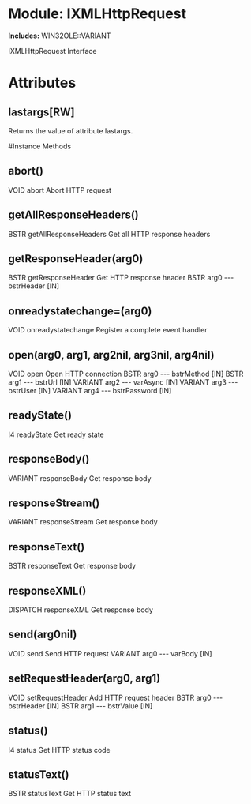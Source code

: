 # Module: IXMLHttpRequest
    
**Includes:** WIN32OLE::VARIANT
  

IXMLHttpRequest Interface


# Attributes
## lastargs[RW] [](#attribute-i-lastargs)
Returns the value of attribute lastargs.


#Instance Methods
## abort() [](#method-i-abort)
VOID abort Abort HTTP request

## getAllResponseHeaders() [](#method-i-getAllResponseHeaders)
BSTR getAllResponseHeaders Get all HTTP response headers

## getResponseHeader(arg0) [](#method-i-getResponseHeader)
BSTR getResponseHeader Get HTTP response header
    BSTR arg0 --- bstrHeader [IN]

## onreadystatechange=(arg0) [](#method-i-onreadystatechange=)
VOID onreadystatechange Register a complete event handler

## open(arg0, arg1, arg2nil, arg3nil, arg4nil) [](#method-i-open)
VOID open Open HTTP connection
    BSTR arg0 --- bstrMethod [IN]
    BSTR arg1 --- bstrUrl [IN]
    VARIANT arg2 --- varAsync [IN]
    VARIANT arg3 --- bstrUser [IN]
    VARIANT arg4 --- bstrPassword [IN]

## readyState() [](#method-i-readyState)
I4 readyState Get ready state

## responseBody() [](#method-i-responseBody)
VARIANT responseBody Get response body

## responseStream() [](#method-i-responseStream)
VARIANT responseStream Get response body

## responseText() [](#method-i-responseText)
BSTR responseText Get response body

## responseXML() [](#method-i-responseXML)
DISPATCH responseXML Get response body

## send(arg0nil) [](#method-i-send)
VOID send Send HTTP request
    VARIANT arg0 --- varBody [IN]

## setRequestHeader(arg0, arg1) [](#method-i-setRequestHeader)
VOID setRequestHeader Add HTTP request header
    BSTR arg0 --- bstrHeader [IN]
    BSTR arg1 --- bstrValue [IN]

## status() [](#method-i-status)
I4 status Get HTTP status code

## statusText() [](#method-i-statusText)
BSTR statusText Get HTTP status text

